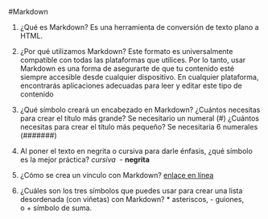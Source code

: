 #Markdown

1. ¿Qué es Markdown?
Es una herramienta de conversión de texto plano a HTML.

2. ¿Por qué utilizamos Markdown?
Este formato es universalmente compatible con todas las plataformas que utilices. Por lo tanto, usar Markdown es una forma de asegurarte de que tu contenido esté siempre accesible desde cualquier dispositivo. En cualquier plataforma, encontrarás aplicaciones adecuadas para leer y editar este tipo de contenido

3. ¿Qué símbolo creará un encabezado en Markdown?
¿Cuántos necesitas para crear el título más grande?
Se necesitario un numeral (#)
¿Cuántos necesitas para crear el título más pequeño?
Se necesitaria 6 numerales (#######)
4. Al poner el texto en negrita o cursiva para darle énfasis, ¿qué símbolo es la mejor práctica?
*cursiva*  - **negrita**
5. ¿Cómo se crea un vínculo con Markdown?
[enlace en línea](http://www.limni.net)

6. ¿Cuáles son los tres símbolos que puedes usar para crear una lista desordenada (con viñetas) con Markdown?
* asteriscos, - guiones, o + símbolo de suma.
